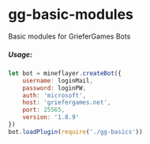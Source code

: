 # gg-basic-modules
Basic modules for GrieferGames Bots

##### Usage:
```js
let bot = mineflayer.createBot({
	username: loginMail,
	password: loginPW,
	auth: 'microsoft',
	host: 'griefergames.net',
	port: 25565,
	version: '1.8.9'
})
bot.loadPlugin(require('./gg-basics'))
```
